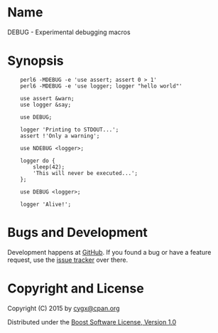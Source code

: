 # Name

DEBUG - Experimental debugging macros

# Synopsis

```
    perl6 -MDEBUG -e 'use assert; assert 0 > 1'
    perl6 -MDEBUG -e 'use logger; logger "hello world"'
```

```
    use assert &warn;
    use logger &say;

    use DEBUG;

    logger 'Printing to STDOUT...';
    assert !'Only a warning';

    use NDEBUG <logger>;

    logger do {
        sleep(42);
        'This will never be executed...';
    };

    use DEBUG <logger>;

    logger 'Alive!';
```

# Bugs and Development

Development happens at [GitHub](https://github.com/cygx/p6-debug). If you
found a bug or have a feature request, use the
[issue tracker](https://github.com/cygx/p6-debug/issues) over there.


# Copyright and License

Copyright (C) 2015 by <cygx@cpan.org>

Distributed under the
[Boost Software License, Version 1.0](http://www.boost.org/LICENSE_1_0.txt)
